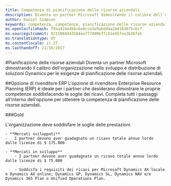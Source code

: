 ```yaml
---
title: Competenza di pianificazione delle risorse aziendali
description: Diventa un partner Microsoft dimostrando il calibro dell'organizzazione nello sviluppo e distribuzione di soluzioni Dynamics per le esigenze di pianificazione delle risorse aziendali.
author: Daniel Simpson
keywords: competenza, competenze, pianificazione delle risorse aziendali
ms.openlocfilehash: f9aa424e4bbc6e0cce3e9abdd4a284183675c6cf
ms.sourcegitcommit: 6215068443504ee777880bffcb1e85fea3b3bfeb
ms.translationtype: HT
ms.contentlocale: it-IT
ms.lasthandoff: 11/16/2017
---
```

#<a name="enterprise-resource-planning"></a>Pianificazione delle risorse aziendali 
Diventa un partner Microsoft dimostrando il calibro dell'organizzazione nello sviluppo e distribuzione di soluzioni Dynamics per le esigenze di pianificazione delle risorse aziendali.

##<a name="erp-reseller-option"></a>Opzione di rivenditore ERP
L'opzione di rivenditore Enterprise Resource Planning (ERP) è ideale per i partner che desiderano dimostrare le proprie competenze soddisfacendo le soglie dei ricavi. Completa tutti i passaggi all'interno dell'opzione per ottenere la competenza di pianificazione delle risorse aziendali.

###<a name="gold"></a>Gold

L'organizzazione deve soddisfare le soglie delle prestazioni.

    - **Mercati sviluppati**
    -   I partner devono aver guadagnato un ricavo totale annuo lordo dalle licenze di $ 175.000
  
    - **Mercati in sviluppo**
        - I partner devono aver guadagnato un ricavo totale annuo lordo dalle licenze di $ 75.000 

        - Soddisfa i requisiti dei ricavi per Microsoft Dynamics AX locale e Dynamics AX online; Dynamics GP, Dynamics SL, Dynamics NAV e/o Dynamics 365 Plan o Unified Operations Plan.  




